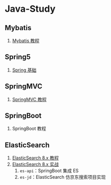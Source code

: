 # Java-Study

## Mybatis

1. [Mybatis 教程](https://www.cnblogs.com/lockegogo/p/18012142)

## Spring5 

1. [Spring 基础](https://www.cnblogs.com/lockegogo/p/18012908)

## SpringMVC

1. [SpringMVC 教程](https://www.cnblogs.com/lockegogo/p/18013103)

## SpringBoot

1. SpringBoot 教程

## ElasticSearch

1. [ElasticSearch 8.x 教程](https://www.cnblogs.com/lockegogo/p/17393088.html)
2. [ElasticSearch 8.x 实战](https://www.cnblogs.com/lockegogo/p/17401724.html)
   1. `es-api`：SpringBoot 集成 ES
   2. `es-jd`：ElasticSearch 仿京东搜索项目实现
